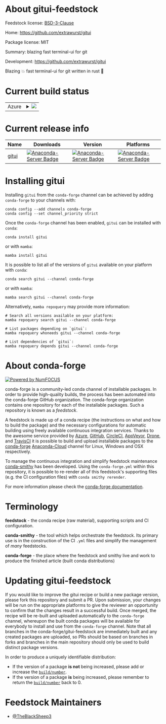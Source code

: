About gitui-feedstock
=====================

Feedstock license: [BSD-3-Clause](https://github.com/conda-forge/gitui-feedstock/blob/main/LICENSE.txt)

Home: https://github.com/extrawurst/gitui

Package license: MIT

Summary: blazing fast terminal-ui for git

Development: https://github.com/extrawurst/gitui

Blazing 💥 fast terminal-ui for git written in rust 🦀

Current build status
====================


<table>
    
  <tr>
    <td>Azure</td>
    <td>
      <details>
        <summary>
          <a href="https://dev.azure.com/conda-forge/feedstock-builds/_build/latest?definitionId=20030&branchName=main">
            <img src="https://dev.azure.com/conda-forge/feedstock-builds/_apis/build/status/gitui-feedstock?branchName=main">
          </a>
        </summary>
        <table>
          <thead><tr><th>Variant</th><th>Status</th></tr></thead>
          <tbody><tr>
              <td>linux_64</td>
              <td>
                <a href="https://dev.azure.com/conda-forge/feedstock-builds/_build/latest?definitionId=20030&branchName=main">
                  <img src="https://dev.azure.com/conda-forge/feedstock-builds/_apis/build/status/gitui-feedstock?branchName=main&jobName=linux&configuration=linux%20linux_64_" alt="variant">
                </a>
              </td>
            </tr><tr>
              <td>osx_64</td>
              <td>
                <a href="https://dev.azure.com/conda-forge/feedstock-builds/_build/latest?definitionId=20030&branchName=main">
                  <img src="https://dev.azure.com/conda-forge/feedstock-builds/_apis/build/status/gitui-feedstock?branchName=main&jobName=osx&configuration=osx%20osx_64_" alt="variant">
                </a>
              </td>
            </tr><tr>
              <td>win_64</td>
              <td>
                <a href="https://dev.azure.com/conda-forge/feedstock-builds/_build/latest?definitionId=20030&branchName=main">
                  <img src="https://dev.azure.com/conda-forge/feedstock-builds/_apis/build/status/gitui-feedstock?branchName=main&jobName=win&configuration=win%20win_64_" alt="variant">
                </a>
              </td>
            </tr>
          </tbody>
        </table>
      </details>
    </td>
  </tr>
</table>

Current release info
====================

| Name | Downloads | Version | Platforms |
| --- | --- | --- | --- |
| [gitui](https://anaconda.org/conda-forge/gitui) | [![Anaconda-Server Badge](https://anaconda.org/conda-forge/gitui/badges/downloads.svg)](https://anaconda.org/conda-forge/gitui) | [![Anaconda-Server Badge](https://anaconda.org/conda-forge/gitui/badges/version.svg)](https://anaconda.org/conda-forge/gitui) | [![Anaconda-Server Badge](https://anaconda.org/conda-forge/gitui/badges/platforms.svg)](https://anaconda.org/conda-forge/gitui) |

Installing gitui
================

Installing `gitui` from the `conda-forge` channel can be achieved by adding `conda-forge` to your channels with:

```
conda config --add channels conda-forge
conda config --set channel_priority strict
```

Once the `conda-forge` channel has been enabled, `gitui` can be installed with `conda`:

```
conda install gitui
```

or with `mamba`:

```
mamba install gitui
```

It is possible to list all of the versions of `gitui` available on your platform with `conda`:

```
conda search gitui --channel conda-forge
```

or with `mamba`:

```
mamba search gitui --channel conda-forge
```

Alternatively, `mamba repoquery` may provide more information:

```
# Search all versions available on your platform:
mamba repoquery search gitui --channel conda-forge

# List packages depending on `gitui`:
mamba repoquery whoneeds gitui --channel conda-forge

# List dependencies of `gitui`:
mamba repoquery depends gitui --channel conda-forge
```


About conda-forge
=================

[![Powered by
NumFOCUS](https://img.shields.io/badge/powered%20by-NumFOCUS-orange.svg?style=flat&colorA=E1523D&colorB=007D8A)](https://numfocus.org)

conda-forge is a community-led conda channel of installable packages.
In order to provide high-quality builds, the process has been automated into the
conda-forge GitHub organization. The conda-forge organization contains one repository
for each of the installable packages. Such a repository is known as a *feedstock*.

A feedstock is made up of a conda recipe (the instructions on what and how to build
the package) and the necessary configurations for automatic building using freely
available continuous integration services. Thanks to the awesome service provided by
[Azure](https://azure.microsoft.com/en-us/services/devops/), [GitHub](https://github.com/),
[CircleCI](https://circleci.com/), [AppVeyor](https://www.appveyor.com/),
[Drone](https://cloud.drone.io/welcome), and [TravisCI](https://travis-ci.com/)
it is possible to build and upload installable packages to the
[conda-forge](https://anaconda.org/conda-forge) [Anaconda-Cloud](https://anaconda.org/)
channel for Linux, Windows and OSX respectively.

To manage the continuous integration and simplify feedstock maintenance
[conda-smithy](https://github.com/conda-forge/conda-smithy) has been developed.
Using the ``conda-forge.yml`` within this repository, it is possible to re-render all of
this feedstock's supporting files (e.g. the CI configuration files) with ``conda smithy rerender``.

For more information please check the [conda-forge documentation](https://conda-forge.org/docs/).

Terminology
===========

**feedstock** - the conda recipe (raw material), supporting scripts and CI configuration.

**conda-smithy** - the tool which helps orchestrate the feedstock.
                   Its primary use is in the construction of the CI ``.yml`` files
                   and simplify the management of *many* feedstocks.

**conda-forge** - the place where the feedstock and smithy live and work to
                  produce the finished article (built conda distributions)


Updating gitui-feedstock
========================

If you would like to improve the gitui recipe or build a new
package version, please fork this repository and submit a PR. Upon submission,
your changes will be run on the appropriate platforms to give the reviewer an
opportunity to confirm that the changes result in a successful build. Once
merged, the recipe will be re-built and uploaded automatically to the
`conda-forge` channel, whereupon the built conda packages will be available for
everybody to install and use from the `conda-forge` channel.
Note that all branches in the conda-forge/gitui-feedstock are
immediately built and any created packages are uploaded, so PRs should be based
on branches in forks and branches in the main repository should only be used to
build distinct package versions.

In order to produce a uniquely identifiable distribution:
 * If the version of a package **is not** being increased, please add or increase
   the [``build/number``](https://docs.conda.io/projects/conda-build/en/latest/resources/define-metadata.html#build-number-and-string).
 * If the version of a package **is** being increased, please remember to return
   the [``build/number``](https://docs.conda.io/projects/conda-build/en/latest/resources/define-metadata.html#build-number-and-string)
   back to 0.

Feedstock Maintainers
=====================

* [@TheBlackSheep3](https://github.com/TheBlackSheep3/)

